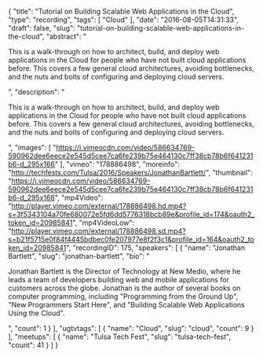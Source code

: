 {
  "title": "Tutorial on Building Scalable Web Applications in the Cloud",
  "type": "recording",
  "tags": [
    "Cloud"
  ],
  "date": "2016-08-05T14:31:33",
  "draft": false,
  "slug": "tutorial-on-building-scalable-web-applications-in-the-cloud",
  "abstract": "<p>This is a walk-through on how to architect, build, and deploy web applications in the Cloud for people who have not built cloud applications before. This covers a few general cloud architectures, avoiding bottlenecks, and the nuts and bolts of configuring and deploying cloud servers.</p>",
  "description": "<p>This is a walk-through on how to architect, build, and deploy web applications in the Cloud for people who have not built cloud applications before. This covers a few general cloud architectures, avoiding bottlenecks, and the nuts and bolts of configuring and deploying cloud servers.</p>",
  "images": [
    "https://i.vimeocdn.com/video/586634769-590962dee6eece2e545d5cee7ca6fe239b75e464130c7ff38cb78b6f641231b6-d_295x166"
  ],
  "vimeo": "178886498",
  "moreinfo": "http://techfests.com/Tulsa/2016/Speakers/JonathanBartlett/",
  "thumbnail": "https://i.vimeocdn.com/video/586634769-590962dee6eece2e545d5cee7ca6fe239b75e464130c7ff38cb78b6f641231b6-d_295x166",
  "mp4Video": "http://player.vimeo.com/external/178886498.hd.mp4?s=3f5343104a70fe680072e5fd6dd5776318bcb89e&profile_id=174&oauth2_token_id=20985841",
  "mp4VideoLow": "http://player.vimeo.com/external/178886498.sd.mp4?s=b21f5715e0f84f4445bdbec0fe207977e8f2f3c1&profile_id=164&oauth2_token_id=20985841",
  "recordingID": 175,
  "speakers": [
    {
      "name": "Jonathan Bartlett",
      "slug": "jonathan-bartlett",
      "bio": "<p>Jonathan Bartlett is the Director of Technology at New Medio, where he leads a team of developers building web and mobile applications for customers across the globe. Jonathan is the author of several books on computer programming, including \"Programming from the Ground Up\", \"New Programmers Start Here\", and \"Building Scalable Web Applications Using the Cloud\".</p>",
      "count": 1
    }
  ],
  "ugtvtags": [
    {
      "name": "Cloud",
      "slug": "cloud",
      "count": 9
    }
  ],
  "meetups": [
    {
      "name": "Tulsa Tech Fest",
      "slug": "tulsa-tech-fest",
      "count": 41
    }
  ]
}